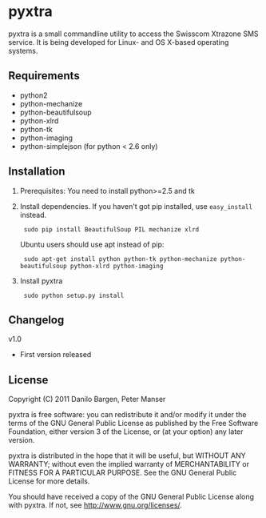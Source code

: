 pyxtra
======

pyxtra is a small commandline utility to access the Swisscom Xtrazone SMS service. It is being developed for Linux- and OS X-based operating systems.


Requirements
------------

- python2
- python-mechanize
- python-beautifulsoup
- python-xlrd
- python-tk
- python-imaging
- python-simplejson (for python < 2.6 only)


Installation
------------

1. Prerequisites: You need to install python>=2.5 and tk

2. Install dependencies. If you haven't got pip installed, use `easy_install` instead.

        sudo pip install BeautifulSoup PIL mechanize xlrd

    Ubuntu users should use apt instead of pip:

        sudo apt-get install python python-tk python-mechanize python-beautifulsoup python-xlrd python-imaging

3. Install pyxtra

        sudo python setup.py install


Changelog
---------

v1.0
- First version released


License
-------

Copyright (C) 2011 Danilo Bargen, Peter Manser

pyxtra is free software: you can redistribute it and/or modify
it under the terms of the GNU General Public License as published by
the Free Software Foundation, either version 3 of the License, or
(at your option) any later version.

pyxtra is distributed in the hope that it will be useful,
but WITHOUT ANY WARRANTY; without even the implied warranty of
MERCHANTABILITY or FITNESS FOR A PARTICULAR PURPOSE. See the
GNU General Public License for more details.

You should have received a copy of the GNU General Public License
along with pyxtra. If not, see http://www.gnu.org/licenses/.
